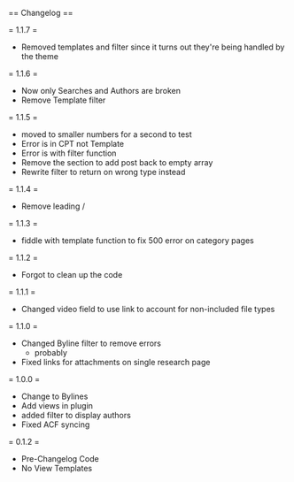 == Changelog ==

= 1.1.7 =
* Removed templates and filter since it turns out they're being handled by the theme

= 1.1.6 =
* Now only Searches and Authors are broken
* Remove Template filter

= 1.1.5 =
* moved to smaller numbers for a second to test
* Error is in CPT not Template
* Error is with filter function
* Remove the section to add post back to empty array
* Rewrite filter to return on wrong type instead

= 1.1.4 =
* Remove leading /

= 1.1.3 =
* fiddle with template function to fix 500 error on category pages

= 1.1.2 =
* Forgot to clean up the code

= 1.1.1 =
* Changed video field to use link to account for non-included file types

= 1.1.0 =
* Changed Byline filter to remove errors
	* probably
* Fixed links for attachments on single research page

= 1.0.0 =
* Change to Bylines
* Add views in plugin
* added filter to display authors
* Fixed ACF syncing

= 0.1.2 =
* Pre-Changelog Code
* No View Templates
